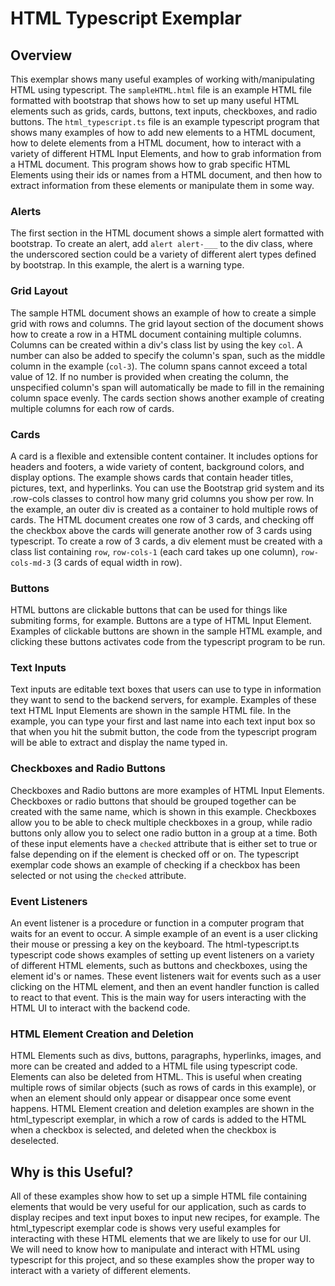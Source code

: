 # HTML Typescript Exemplar

## Overview
This exemplar shows many useful examples of working with/manipulating HTML using typescript. The `sampleHTML.html` file is an example HTML file formatted with bootstrap that shows how to set up many useful HTML elements such as grids, cards, buttons, text inputs, checkboxes, and radio buttons. The `html_typescript.ts` file is an example typescript program that shows many examples of how to add new elements to a HTML document, how to delete elements from a HTML document, how to interact with a variety of different HTML Input Elements, and how to grab information from a HTML document. This program shows how to grab specific HTML Elements using their ids or names from a HTML document, and then how to extract information from these elements or manipulate them in some way.

### Alerts
The first section in the HTML document shows a simple alert formatted with bootstrap. To create an alert, add `alert alert-___` to the div class, where the underscored section could be a variety of different alert types defined by bootstrap. In this example, the alert is a warning type.

### Grid Layout
The sample HTML document shows an example of how to create a simple grid with rows and columns. The grid layout section of the document shows how to create a row in a HTML document containing multiple columns. Columns can be created within a div's class list by using the key `col`. A number can also be added to specify the column's span, such as the middle column in the example (`col-3`). The column spans cannot exceed a total value of 12. If no number is provided when creating the column, the unspecified column's span will automatically be made to fill in the remaining column space evenly. The cards section shows another example of creating multiple columns for each row of cards.

### Cards
A card is a flexible and extensible content container. It includes options for headers and footers, a wide variety of content, background colors, and display options. The example shows cards that contain header titles, pictures, text, and hyperlinks. You can use the Bootstrap grid system and its .row-cols classes to control how many grid columns you show per row. In the example, an outer div is created as a container to hold multiple rows of cards. The HTML document creates one row of 3 cards, and checking off the checkbox above the cards will generate another row of 3 cards using typescript. To create a row of 3 cards, a div element must be created with a class list containing `row`, `row-cols-1` (each card takes up one column), `row-cols-md-3` (3 cards of equal width in row). 

### Buttons
HTML buttons are clickable buttons that can be used for things like submiting forms, for example. Buttons are a type of HTML Input Element. Examples of clickable buttons are shown in the sample HTML example, and clicking these buttons activates code from the typescript program to be run.

### Text Inputs
Text inputs are editable text boxes that users can use to type in information they want to send to the backend servers, for example. Examples of these text HTML Input Elements are shown in the sample HTML file. In the example, you can type your first and last name into each text input box so that when you hit the submit button, the code from the typescript program will be able to extract and display the name typed in.

### Checkboxes and Radio Buttons
Checkboxes and Radio buttons are more examples of HTML Input Elements. Checkboxes or radio buttons that should be grouped together can be created with the same name, which is shown in this example. Checkboxes allow you to be able to check multiple checkboxes in a group, while radio buttons only allow you to select one radio button in a group at a time. Both of these input elements have a `checked` attribute that is either set to true or false depending on if the element is checked off or on. The typescript exemplar code shows an example of checking if a checkbox has been selected or not using the `checked` attribute.

### Event Listeners
An event listener is a procedure or function in a computer program that waits for an event to occur. A simple example of an event is a user clicking their mouse or pressing a key on the keyboard. The html-typescript.ts typescript code shows examples of setting up event listeners on a variety of different HTML elements, such as buttons and checkboxes, using the element id's or names. These event listeners wait for events such as a user clicking on the HTML element, and then an event handler function is called to react to that event. This is the main way for users interacting with the HTML UI to interact with the backend code. 

### HTML Element Creation and Deletion
HTML Elements such as divs, buttons, paragraphs, hyperlinks, images, and more can be created and added to a HTML file using typescript code. Elements can also be deleted from HTML. This is useful when creating multiple rows of similar objects (such as rows of cards in this example), or when an element should only appear or disappear once some event happens. HTML Element creation and deletion examples are shown in the html_typescript exemplar, in which a row of cards is added to the HTML when a checkbox is selected, and deleted when the checkbox is deselected. 

## Why is this Useful?
All of these examples show how to set up a simple HTML file containing elements that would be very useful for our application, such as cards to display recipes and text input boxes to input new recipes, for example. The html_typescript exemplar code is shows very useful examples for interacting with these HTML elements that we are likely to use for our UI. We will need to know how to manipulate and interact with HTML using typescript for this project, and so these examples show the proper way to interact with a variety of different elements. 
